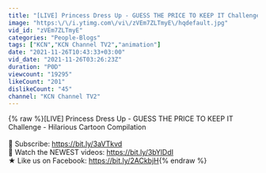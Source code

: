 ```yaml
---
title: "[LIVE] Princess Dress Up - GUESS THE PRICE TO KEEP IT Challenge - Hilarious Cartoon Compilation"
image: "https:\/\/i.ytimg.com\/vi\/zVEm7ZLTmyE\/hqdefault.jpg"
vid_id: "zVEm7ZLTmyE"
categories: "People-Blogs"
tags: ["KCN","KCN Channel TV2","animation"]
date: "2021-11-26T10:43:33+03:00"
vid_date: "2021-11-26T03:26:23Z"
duration: "P0D"
viewcount: "19295"
likeCount: "201"
dislikeCount: "45"
channel: "KCN Channel TV2"
---
```

{% raw %}[LIVE] Princess Dress Up - GUESS THE PRICE TO KEEP IT Challenge - Hilarious Cartoon Compilation<br /><br />🔔 Subscribe: <a rel="nofollow" target="blank" href="https://bit.ly/3aVTkvd">https://bit.ly/3aVTkvd</a><br />💙 Watch the NEWEST videos: <a rel="nofollow" target="blank" href="https://bit.ly/3bYlDdI">https://bit.ly/3bYlDdI</a><br />★ Like us on Facebook: <a rel="nofollow" target="blank" href="https://bit.ly/2ACkbjH">https://bit.ly/2ACkbjH</a>{% endraw %}
